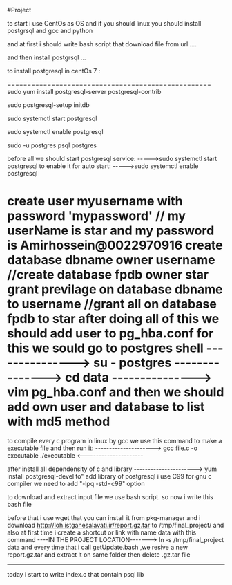 #Project


to start i use CentOs as OS and if you should linux you should install postgrsql and gcc and python

and at first i should write bash script that download file from url ....

and then install postgrsql ...

to install postgresql in centOs 7 :

===================================================
sudo yum install postgresql-server postgresql-contrib

sudo postgresql-setup initdb

sudo systemctl start postgresql

sudo systemctl enable postgresql

sudo -u postgres psql postgres

before all we should start postgresql service:
----->sudo systemctl start postgresql
to enable it for auto start:
----->sudo systemctl enable postgresql

create user myusername with password 'mypassword'
// my userName is star and my password is Amirhossein@0022970916
create database dbname owner username
//create database fpdb owner star
grant previlage on database dbname to username
//grant all on database fpdb to star
after doing all of this we should add user to pg_hba.conf
for this we sould go to postgres shell 
	---------------> su - postgres
	---------------> cd data
	---------------> vim pg_hba.conf
and then we should add own user and database to list with md5 method
====================================================
to compile every c program in linux by gcc we use this command to make a 
executable file and then run it:
--------------------->
gcc file.c -o executable
./executable
<---------------------

after install all dependensity of c and library
----------------------> yum install postgresql-devel
to" add library of postgresql i use C99 for gnu c compiler 
we need to add "-lpq -std=c99" option

to download and extract input file we use bash script.
so now i write this bash file

before that i use wget that you can install it from pkg-manager
and i download http://loh.istgahesalavati.ir/report.gz.tar to /tmp/final_project/
and also at first time i create a shortcut or link with name data with this command 
----IN THE PROJECT LOCATION------->  ln -s /tmp/final_project data
and every time that i call getUpdate.bash ,we resive a new report.gz.tar and extract it on same folder then delete .gz.tar file

---------------------------------------------
today i start to write index.c that contain psql lib


